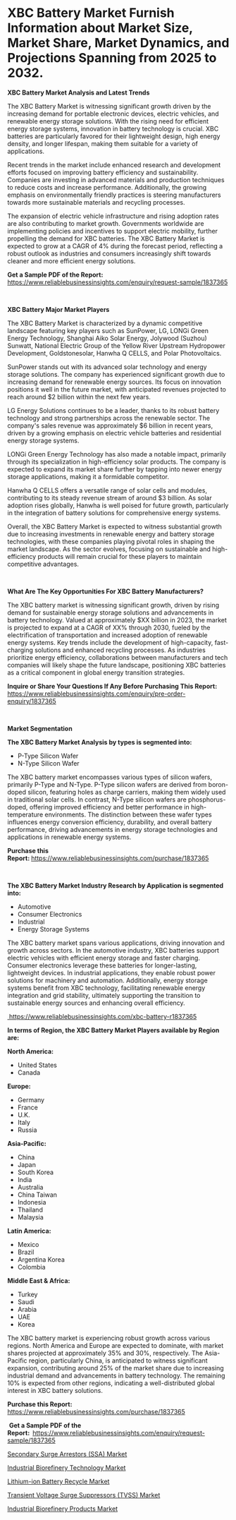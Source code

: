 <p><h1>XBC Battery Market Furnish Information about Market Size, Market Share, Market Dynamics, and Projections Spanning from 2025 to 2032.</h1></p><p><strong>XBC Battery Market Analysis and Latest Trends</strong></p>
<p><p>The XBC Battery Market is witnessing significant growth driven by the increasing demand for portable electronic devices, electric vehicles, and renewable energy storage solutions. With the rising need for efficient energy storage systems, innovation in battery technology is crucial. XBC batteries are particularly favored for their lightweight design, high energy density, and longer lifespan, making them suitable for a variety of applications.</p><p>Recent trends in the market include enhanced research and development efforts focused on improving battery efficiency and sustainability. Companies are investing in advanced materials and production techniques to reduce costs and increase performance. Additionally, the growing emphasis on environmentally friendly practices is steering manufacturers towards more sustainable materials and recycling processes.</p><p>The expansion of electric vehicle infrastructure and rising adoption rates are also contributing to market growth. Governments worldwide are implementing policies and incentives to support electric mobility, further propelling the demand for XBC batteries. The XBC Battery Market is expected to grow at a CAGR of 4% during the forecast period, reflecting a robust outlook as industries and consumers increasingly shift towards cleaner and more efficient energy solutions.</p></p>
<p><strong>Get a Sample PDF of the Report:&nbsp;</strong> <a href="https://www.reliablebusinessinsights.com/enquiry/request-sample/1837365?utm_campaign=63&utm_medium=2&utm_source=Github&utm_content=ia&utm_term=07042025&utm_id=xbc-battery">https://www.reliablebusinessinsights.com/enquiry/request-sample/1837365</a></p>
<p>&nbsp;</p>
<p><strong>XBC Battery Major Market Players</strong></p>
<p><p>The XBC Battery Market is characterized by a dynamic competitive landscape featuring key players such as SunPower, LG, LONGi Green Energy Technology, Shanghai Aiko Solar Energy, Jolywood (Suzhou) Sunwatt, National Electric Group of the Yellow River Upstream Hydropower Development, Goldstonesolar, Hanwha Q CELLS, and Polar Photovoltaics.</p><p>SunPower stands out with its advanced solar technology and energy storage solutions. The company has experienced significant growth due to increasing demand for renewable energy sources. Its focus on innovation positions it well in the future market, with anticipated revenues projected to reach around $2 billion within the next few years.</p><p>LG Energy Solutions continues to be a leader, thanks to its robust battery technology and strong partnerships across the renewable sector. The company's sales revenue was approximately $6 billion in recent years, driven by a growing emphasis on electric vehicle batteries and residential energy storage systems.</p><p>LONGi Green Energy Technology has also made a notable impact, primarily through its specialization in high-efficiency solar products. The company is expected to expand its market share further by tapping into newer energy storage applications, making it a formidable competitor.</p><p>Hanwha Q CELLS offers a versatile range of solar cells and modules, contributing to its steady revenue stream of around $3 billion. As solar adoption rises globally, Hanwha is well poised for future growth, particularly in the integration of battery solutions for comprehensive energy systems.</p><p>Overall, the XBC Battery Market is expected to witness substantial growth due to increasing investments in renewable energy and battery storage technologies, with these companies playing pivotal roles in shaping the market landscape. As the sector evolves, focusing on sustainable and high-efficiency products will remain crucial for these players to maintain competitive advantages.</p></p>
<p>&nbsp;</p>
<p><strong>What Are The Key Opportunities For XBC Battery Manufacturers?</strong></p>
<p><p>The XBC battery market is witnessing significant growth, driven by rising demand for sustainable energy storage solutions and advancements in battery technology. Valued at approximately $XX billion in 2023, the market is projected to expand at a CAGR of XX% through 2030, fueled by the electrification of transportation and increased adoption of renewable energy systems. Key trends include the development of high-capacity, fast-charging solutions and enhanced recycling processes. As industries prioritize energy efficiency, collaborations between manufacturers and tech companies will likely shape the future landscape, positioning XBC batteries as a critical component in global energy transition strategies.</p></p>
<p><strong>Inquire or Share Your Questions If Any Before Purchasing This Report:</strong> <a href="https://www.reliablebusinessinsights.com/enquiry/pre-order-enquiry/1837365?utm_campaign=63&utm_medium=2&utm_source=Github&utm_content=ia&utm_term=07042025&utm_id=xbc-battery">https://www.reliablebusinessinsights.com/enquiry/pre-order-enquiry/1837365</a></p>
<p>&nbsp;</p>
<p><strong>Market Segmentation</strong></p>
<p><strong>The XBC Battery Market Analysis by types is segmented into:</strong></p>
<p><ul><li>P-Type Silicon Wafer</li><li>N-Type Silicon Wafer</li></ul></p>
<p><p>The XBC battery market encompasses various types of silicon wafers, primarily P-Type and N-Type. P-Type silicon wafers are derived from boron-doped silicon, featuring holes as charge carriers, making them widely used in traditional solar cells. In contrast, N-Type silicon wafers are phosphorus-doped, offering improved efficiency and better performance in high-temperature environments. The distinction between these wafer types influences energy conversion efficiency, durability, and overall battery performance, driving advancements in energy storage technologies and applications in renewable energy systems.</p></p>
<p><strong>Purchase this Report:&nbsp;</strong><a href="https://www.reliablebusinessinsights.com/purchase/1837365?utm_campaign=63&utm_medium=2&utm_source=Github&utm_content=ia&utm_term=07042025&utm_id=xbc-battery">https://www.reliablebusinessinsights.com/purchase/1837365</a></p>
<p>&nbsp;</p>
<p><strong>The XBC Battery Market Industry Research by Application is segmented into:</strong></p>
<p><ul><li>Automotive</li><li>Consumer Electronics</li><li>Industrial</li><li>Energy Storage Systems</li></ul></p>
<p><p>The XBC battery market spans various applications, driving innovation and growth across sectors. In the automotive industry, XBC batteries support electric vehicles with efficient energy storage and faster charging. Consumer electronics leverage these batteries for longer-lasting, lightweight devices. In industrial applications, they enable robust power solutions for machinery and automation. Additionally, energy storage systems benefit from XBC technology, facilitating renewable energy integration and grid stability, ultimately supporting the transition to sustainable energy sources and enhancing overall efficiency.</p></p>
<p><a href="https://www.reliablebusinessinsights.com/xbc-battery-r1837365?utm_campaign=63&utm_medium=2&utm_source=Github&utm_content=ia&utm_term=07042025&utm_id=xbc-battery">&nbsp;https://www.reliablebusinessinsights.com/xbc-battery-r1837365</a></p>
<p><strong>In terms of Region, the XBC Battery Market Players available by Region are:</strong></p>
<p>
    <p> <strong> North America: </strong>
        <ul>
            <li>United States</li>
            <li>Canada</li>
        </ul>
        </p> 
    <p> <strong> Europe: </strong>
        <ul>
            <li>Germany</li>
            <li>France</li>
            <li>U.K.</li>
            <li>Italy</li>
            <li>Russia</li>
        </ul>
        </p> 
    <p> <strong> Asia-Pacific: </strong>
        <ul>
            <li>China</li>
            <li>Japan</li>
            <li>South Korea</li>
            <li>India</li>
            <li>Australia</li>
            <li>China Taiwan</li>
            <li>Indonesia</li>
            <li>Thailand</li>
            <li>Malaysia</li>
        </ul>
        </p> 
    <p> <strong> Latin America: </strong>
        <ul>
            <li>Mexico</li>
            <li>Brazil</li>
            <li>Argentina Korea</li>
            <li>Colombia</li>
        </ul>
        </p> 
    <p> <strong> Middle East & Africa: </strong>
        <ul>
            <li>Turkey</li>
            <li>Saudi</li>
            <li>Arabia</li>
            <li>UAE</li>
            <li>Korea</li>
        </ul>
    </p>
    </p>
<p><p>The XBC battery market is experiencing robust growth across various regions. North America and Europe are expected to dominate, with market shares projected at approximately 35% and 30%, respectively. The Asia-Pacific region, particularly China, is anticipated to witness significant expansion, contributing around 25% of the market share due to increasing industrial demand and advancements in battery technology. The remaining 10% is expected from other regions, indicating a well-distributed global interest in XBC battery solutions.</p></p>
<p><strong>Purchase this Report: </strong><a href="https://www.reliablebusinessinsights.com/purchase/1837365?utm_campaign=63&utm_medium=2&utm_source=Github&utm_content=ia&utm_term=07042025&utm_id=xbc-battery">https://www.reliablebusinessinsights.com/purchase/1837365</a></p>
<p>&nbsp;<strong>Get a Sample PDF of the Report:&nbsp;&nbsp;</strong><a href="https://www.reliablebusinessinsights.com/enquiry/request-sample/1837365?utm_campaign=63&utm_medium=2&utm_source=Github&utm_content=ia&utm_term=07042025&utm_id=xbc-battery">https://www.reliablebusinessinsights.com/enquiry/request-sample/1837365</a></p>
<p><strong></strong></p>
<p><p><a href="https://github.com/jemmysolin5k/Market-Research-Report-List-1/blob/main/secondary-surge-arrestors-ssa-market.md?utm_campaign=63&utm_medium=2&utm_source=Github&utm_content=ia&utm_term=07042025&utm_id=xbc-battery">Secondary Surge Arrestors (SSA) Market</a></p><p><a href="https://github.com/sokurgleyde/Market-Research-Report-List-1/blob/main/industrial-biorefinery-technology-market.md?utm_campaign=63&utm_medium=2&utm_source=Github&utm_content=ia&utm_term=07042025&utm_id=xbc-battery">Industrial Biorefinery Technology Market</a></p><p><a href="https://github.com/chlihakwatsi/Market-Research-Report-List-1/blob/main/lithium-ion-battery-recycle-market.md?utm_campaign=63&utm_medium=2&utm_source=Github&utm_content=ia&utm_term=07042025&utm_id=xbc-battery">Lithium-ion Battery Recycle Market</a></p><p><a href="https://github.com/rubiogruis0p/Market-Research-Report-List-1/blob/main/transient-voltage-surge-suppressors-tvss-market.md?utm_campaign=63&utm_medium=2&utm_source=Github&utm_content=ia&utm_term=07042025&utm_id=xbc-battery">Transient Voltage Surge Suppressors (TVSS) Market</a></p><p><a href="https://github.com/kocssequen/Market-Research-Report-List-1/blob/main/industrial-biorefinery-products-market.md?utm_campaign=63&utm_medium=2&utm_source=Github&utm_content=ia&utm_term=07042025&utm_id=xbc-battery">Industrial Biorefinery Products Market</a></p></p>